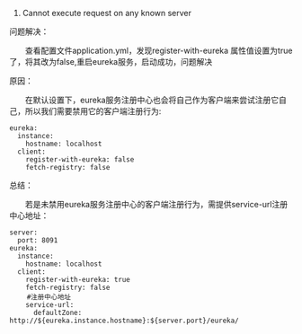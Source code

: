 1. Cannot execute request on any known server

问题解决：

　　查看配置文件application.yml，发现register-with-eureka 属性值设置为true了，将其改为false,重启eureka服务，启动成功，问题解决

原因：

　　在默认设置下，eureka服务注册中心也会将自己作为客户端来尝试注册它自己，所以我们需要禁用它的客户端注册行为:

```
eureka:
  instance:
    hostname: localhost
  client:
    register-with-eureka: false
    fetch-registry: false
```
总结：

　　若是未禁用eureka服务注册中心的客户端注册行为，需提供service-url注册中心地址：

```
server:
  port: 8091
eureka:
  instance:
    hostname: localhost
  client:
    register-with-eureka: true
    fetch-registry: false
　　 #注册中心地址
    service-url:
      defaultZone: http://${eureka.instance.hostname}:${server.port}/eureka/
```